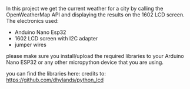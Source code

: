 In this project we get the current weather for a city by calling the OpenWeatherMap API and displaying the results on the 1602 LCD screen. 
The electronics used:
- Anduino Nano Esp32
- 1602 LCD screen with I2C adapter
- jumper wires
  
please make sure you install/upload the required libraries to your Arduino Nano ESP32 or any other micropython device that you are using.

you can find the libraries here:
credits to: https://github.com/dhylands/python_lcd

